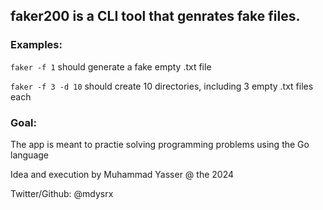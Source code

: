 ## faker200 is a CLI tool that genrates fake files.

### Examples:

`faker -f 1` should generate a fake empty .txt file

`faker -f 3 -d 10` should create 10 directories, including 3 empty .txt files each

### Goal:

The app is meant to practie solving programming problems using the Go language

Idea and execution by Muhammad Yasser @ the 2024

Twitter/Github: @mdysrx
